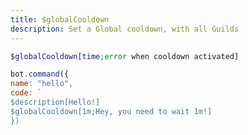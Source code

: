 ```yaml
---
title: $globalCooldown
description: Set a Global cooldown, with all Guilds
---
```


```php
$globalCooldown[time;error when cooldown activated]
```

```javascript
bot.command({
name: "hello", 
code: `
$description[Hello!]
$globalCooldown[1m;Hey, you need to wait 1m!]
})
```